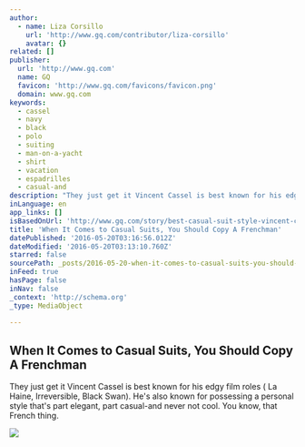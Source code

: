 ```yaml
---
author:
  - name: Liza Corsillo
    url: 'http://www.gq.com/contributor/liza-corsillo'
    avatar: {}
related: []
publisher:
  url: 'http://www.gq.com'
  name: GQ
  favicon: 'http://www.gq.com/favicons/favicon.png'
  domain: www.gq.com
keywords:
  - cassel
  - navy
  - black
  - polo
  - suiting
  - man-on-a-yacht
  - shirt
  - vacation
  - espadrilles
  - casual-and
description: "They just get it Vincent Cassel is best known for his edgy film roles ( La Haine, Irreversible, Black Swan). He's also known for possessing a personal style that's part elegant, part casual-and never not cool. You know, that French thing."
inLanguage: en
app_links: []
isBasedOnUrl: 'http://www.gq.com/story/best-casual-suit-style-vincent-cassel-cannes'
title: 'When It Comes to Casual Suits, You Should Copy A Frenchman'
datePublished: '2016-05-20T03:16:56.012Z'
dateModified: '2016-05-20T03:13:10.760Z'
starred: false
sourcePath: _posts/2016-05-20-when-it-comes-to-casual-suits-you-should-copy-a-frenchman.md
inFeed: true
hasPage: false
inNav: false
_context: 'http://schema.org'
_type: MediaObject

---
```

<article style=""><h1>When It Comes to Casual Suits, You Should Copy A Frenchman</h1><p>They just get it Vincent Cassel is best known for his edgy film roles ( La Haine, Irreversible, Black Swan). He's also known for possessing a personal style that's part elegant, part casual-and never not cool. You know, that French thing.</p><img src="https://media.gq.com/photos/573de2669cca0a3d30033a9e/16:9/pass/VincentCasselCannes.jpg" /></article>